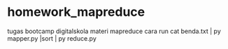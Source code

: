 # homework_mapreduce
tugas bootcamp digitalskola materi mapreduce
cara run cat benda.txt | py mapper.py |sort | py reduce.py 
